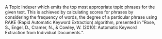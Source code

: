 A Topic Indexer which emits the top most appropriate topic phrases for the given text. This is achieved by calculating scores for phrases by considering the frequency of words, the degree of a particular phrase using RAKE (Rapid Automatic Keyword Extraction) algorithm, presented in "Rose, S., Engel, D., Cramer, N., & Cowley, W. (2010): Automatic Keyword Extraction from Individual Documents.".
